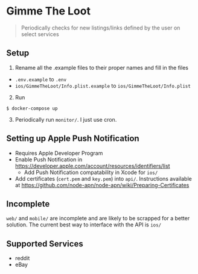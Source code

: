 # Gimme The Loot
> Periodically checks for new listings/links defined by the user on select services

## Setup
1. Rename all the .example files to their proper names and fill in the files
* `.env.example` to `.env`
* `ios/GimmeTheLoot/Info.plist.example` to  `ios/GimmeTheLoot/Info.plist`

2. Run
```
$ docker-compose up
```

3. Periodically run `monitor/`. I just use cron.

## Setting up Apple Push Notification
* Requires Apple Developer Program
* Enable Push Notification in https://developer.apple.com/account/resources/identifiers/list
  * Add Push Notification compatability in Xcode for `ios/`
* Add certificates (`cert.pem` and `key.pem`) into `api/`. Instructions available at https://github.com/node-apn/node-apn/wiki/Preparing-Certificates

## Incomplete
`web/` and `mobile/` are incomplete and are likely to be scrapped for a better solution. The current
best way to interface with the API is `ios/`

## Supported Services
* reddit
* eBay